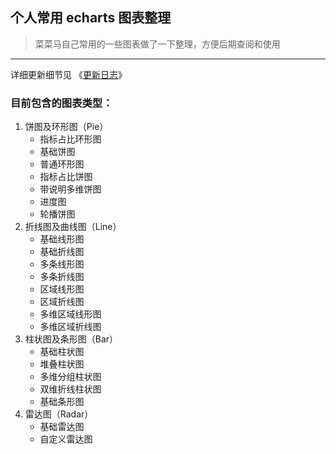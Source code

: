 ## 个人常用 echarts 图表整理

> 菜菜马自己常用的一些图表做了一下整理，方便后期查阅和使用

---

详细更新细节见 《[更新日志](./CHANGELOG.md)》

### 目前包含的图表类型：

1. 饼图及环形图（Pie）
   - 指标占比环形图
   - 基础饼图
   - 普通环形图
   - 指标占比饼图
   - 带说明多维饼图
   - 进度图
   - 轮播饼图
2. 折线图及曲线图（Line）
   - 基础线形图
   - 基础折线图
   - 多条线形图
   - 多条折线图
   - 区域线形图
   - 区域折线图
   - 多维区域线形图
   - 多维区域折线图
3. 柱状图及条形图（Bar）
   - 基础柱状图
   - 堆叠柱状图
   - 多维分组柱状图
   - 双维折线柱状图
   - 基础条形图
4. 雷达图（Radar）
   - 基础雷达图
   - 自定义雷达图
